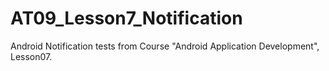 # AT09_Lesson7_Notification
Android Notification tests from Course "Android Application Development", Lesson07.
